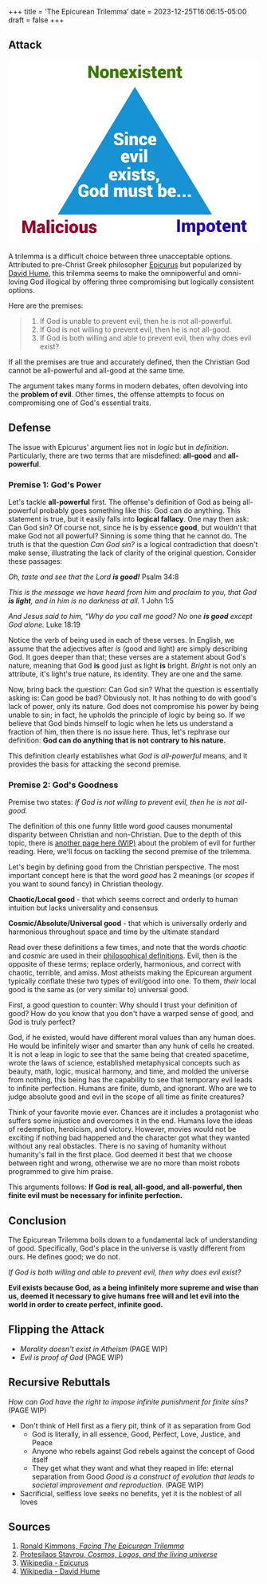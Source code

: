 +++
title = 'The Epicurean Trilemma'
date = 2023-12-25T16:06:15-05:00
draft = false
+++


## Attack

![img name](trilemma.webp)

A trilemma is a difficult choice between three unacceptable options. Attributed to pre-Christ Greek philosopher [Epicurus](https://en.wikipedia.org/wiki/Epicurus) but popularized by [David Hume](https://en.wikipedia.org/wiki/David_Hume), this trilemma seems to make the omnipowerful and omni-loving God illogical by offering three compromising but logically consistent options.

Here are the premises:

> 1. If God is unable to prevent evil, then he is not all-powerful.
> 2. If God is not willing to prevent evil, then he is not all-good.
> 3. If God is both willing and able to prevent evil, then why does evil exist?

If all the premises are true and accurately defined, then the Christian God cannot be all-powerful and all-good at the same time.

The argument takes many forms in modern debates, often devolving into the **problem of evil**. Other times, the offense attempts to focus on compromising one of God's essential traits.

## Defense

The issue with Epicurus' argument lies not in *logic* but in *definition*. Particularly, there are two terms that are misdefined: **all-good** and **all-powerful**.

### Premise 1: God's Power

Let's tackle **all-powerful** first. The offense's definition of God as being all-powerful probably goes something like this: God can do anything. This statement is true, but it easily falls into **logical fallacy**. One may then ask: Can God sin? Of course not, since he is by essence **good**, but wouldn't that make God not all powerful? Sinning is some thing that he cannot do. The truth is that the question *Can God sin?* is a logical contradiction that doesn't make sense, illustrating the lack of clarity of the original question. Consider these passages:

*Oh, taste and see that the Lord ***is good!**** Psalm 34:8

*This is the message we have heard from him and proclaim to you, that God ***is light***, and in him is no darkness at all.* 1 John 1:5

*And Jesus said to him, “Why do you call me good? No one ***is good*** except God alone.* Luke 18:19

Notice the verb of being used in each of these verses. In English, we assume that the adjectives after *is* (good and light) are simply describing God. It goes deeper than that; these verses are a statement about God's nature, meaning that God **is** good just as light **is** bright. *Bright* is not only an attribute, it's light's true nature, its identity. They are one and the same.

Now, bring back the question: Can God sin? What the question is essentially asking is: Can good be bad? Obviously not. It has nothing to do with good's lack of power, only its nature. God does not compromise his power by being unable to sin; in fact, he upholds the principle of logic by being so. If we believe that God binds himself to logic when he lets us understand a fraction of him, then there is no issue here. Thus, let's rephrase our definition:
**God can do anything that is not contrary to his nature.** 

This definition clearly establishes what *God is all-powerful* means, and it provides the basis for attacking the second premise.

### Premise 2: God's Goodness

Premise two states: *If God is not willing to prevent evil, then he is not all-good.*

The definition of this one funny little word *good* causes monumental disparity between Christian and non-Christian. Due to the depth of this topic, there is [another page here (WIP)](/) about the problem of evil for further reading. Here, we'll focus on tackling the second premise of the trilemma.

Let's begin by defining good from the Christian perspective. The most important concept here is that the word *good* has 2 meanings (or *scopes* if you want to sound fancy) in Christian theology.

**Chaotic/Local good** - that which seems correct and orderly to human intuition but lacks universality and consensus

**Cosmic/Absolute/Universal good** - that which is universally orderly and harmonious throughout space and time by the ultimate standard

Read over these definitions a few times, and note that the words *chaotic* and *cosmic* are used in their [philosophical definitions](https://protesilaos.com/books/2022-02-05-cosmos-logos-living-universe). Evil, then is the opposite of these terms; replace orderly, harmonious, and correct with chaotic, terrible, and amiss. Most atheists making the Epicurean argument typically conflate these two types of evil/good into one. To them, *their* local good is the same as (or very similar to) universal good. 

First, a good question to counter: Why should I trust your definition of good? How do you know that you don't have a warped sense of good, and God is truly perfect?

God, if he existed, would have different moral values than any human does. He would be infinitely wiser and smarter than any hunk of cells he created. It is not a leap in logic to see that the same being that created spacetime, wrote the laws of science, established metaphysical concepts such as beauty, math, logic, musical harmony, and time, and molded the universe from nothing, this being has the capability to see that temporary evil leads to infinite perfection. Humans are finite, dumb, and ignorant. Who are we to judge absolute good and evil in the scope of all time as finite creatures?

Think of your favorite movie ever. Chances are it includes a protagonist who suffers some injustice and overcomes it in the end. Humans love the ideas of redemption, heroicism, and victory. However, movies would not be exciting if nothing bad happened and the character got what they wanted without any real obstacles. There is no saving of humanity without humanity's fall in the first place. God deemed it best that we choose between right and wrong, otherwise we are no more than moist robots programmed to give him praise.

This arguments follows:
**If God is real, all-good, and all-powerful, then finite evil must be necessary for infinite perfection.**

## Conclusion

The Epicurean Trilemma boils down to a fundamental lack of understanding of good. Specifically, God's place in the universe is vastly different from ours. He defines good; we do not.

*If God is both willing and able to prevent evil, then why does evil exist?*

**Evil exists because God, as a being infinitely more supreme and wise than us, deemed it necessary to give humans free will and let evil into the world in order to create perfect, infinite good.**

## Flipping the Attack

- *Morality doesn't exist in Atheism* (PAGE WIP)
- *Evil is proof of God* (PAGE WIP)

## Recursive Rebuttals

*How can God have the right to impose infinite punishment for finite sins?* (PAGE WIP)
- Don't think of Hell first as a fiery pit, think of it as separation from God
    - God is literally, in all essence, Good, Perfect, Love, Justice, and Peace
    - Anyone who rebels against God rebels against the concept of Good itself
    - They get what they want and what they reaped in life: eternal separation from Good
*Good is a construct of evolution that leads to societal improvement and reproduction.* (PAGE WIP)
- Sacrificial, selfless love seeks no benefits, yet it is the noblest of all loves

## Sources
1. [Ronald Kimmons, *Facing The Epicurean Trilemma*](https://medium.com/@ronald_37940/facing-the-epicurean-trilemma-cf0f690a7daf)
2. [Protesilaos Stavrou, *Cosmos, Logos, and the living universe*](https://protesilaos.com/books/2022-02-05-cosmos-logos-living-universe/)
3. [Wikipedia - Epicurus](https://en.wikipedia.org/wiki/Epicurus)
4. [Wikipedia - David Hume](https://en.wikipedia.org/wiki/David_Hume)